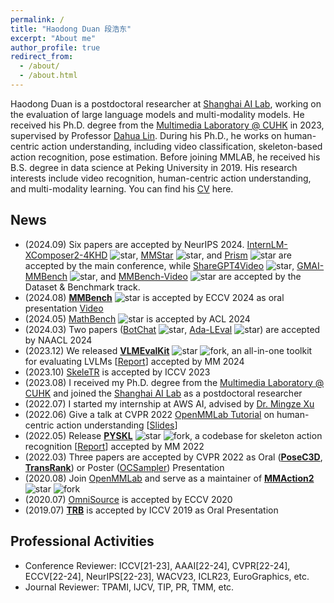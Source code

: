```yaml
---
permalink: /
title: "Haodong Duan 段浩东"
excerpt: "About me"
author_profile: true
redirect_from: 
  - /about/
  - /about.html
---
```


Haodong Duan is a postdoctoral researcher at [Shanghai AI Lab](https://www.shlab.org.cn), working on the evaluation of large language models and multi-modality models.
He received his Ph.D. degree from the [Multimedia Laboratory @ CUHK](https://mmlab.ie.cuhk.edu.hk) in 2023, supervised by Professor [Dahua Lin](http://dahua.site/).
During his Ph.D., he works on human-centric action understanding, including video classification, skeleton-based action recognition, pose estimation.
Before joining MMLAB, he received his B.S. degree in data science at Peking University in 2019. 
His research interests include video recognition, human-centric action understanding, and multi-modality learning. 
You can find his [CV](/files/resume_latest.pdf) here.

News
-----------------
- (2024.09) Six papers are accepted by NeurIPS 2024. [InternLM-XComposer2-4KHD](https://arxiv.org/abs/2404.06512) ![star](https://badgen.net/github/stars/InternLM/InternLM-XComposer), [MMStar](https://arxiv.org/abs/2403.20330) ![star](https://badgen.net/github/stars/MMStar-Benchmark/MMStar), and [Prism](https://arxiv.org/abs/2406.14544) ![star](https://badgen.net/github/stars/SparksJoe/Prism) are accepted by the main conference, while [ShareGPT4Video](https://arxiv.org/abs/2406.04325v1) ![star](https://badgen.net/github/stars/ShareGPT4Omni/ShareGPT4Video), [GMAI-MMBench](https://arxiv.org/abs/2408.03361) ![star](https://badgen.net/github/stars/uni-medical/GMAI-MMBench), and [MMBench-Video](https://arxiv.org/abs/2406.14515) ![star](https://badgen.net/github/stars/open-compass/VLMEvalKit) are accepted by the Dataset & Benchmark track. 
- (2024.08) **[MMBench](https://mmbench.opencompass.org.cn/home)** ![star](https://badgen.net/github/stars/open-compass/MMBench) is accepted by ECCV 2024 as oral presentation [Video](https://www.youtube.com/watch?v=9tMThEfzmjM)
- (2024.05) [MathBench](https://arxiv.org/abs/2405.12209) ![star](https://badgen.net/github/stars/open-compass/MathBench) is accepted by ACL 2024
- (2024.03) Two papers ([BotChat](https://arxiv.org/abs/2310.13650) ![star](https://badgen.net/github/stars/open-compass/BotChat), [Ada-LEval](https://arxiv.org/abs/2404.06480) ![star](https://badgen.net/github/stars/open-compass/Ada-LEval)) are accepted by NAACL 2024
- (2023.12) We released **[VLMEvalKit](https://github.com/open-compass/VLMEvalKit)** ![star](https://badgen.net/github/stars/open-compass/VLMEvalKit) ![fork](https://badgen.net/github/forks/open-compass/VLMEvalKit), an all-in-one toolkit for evaluating LVLMs [[Report](https://arxiv.org/abs/2407.11691)] accepted by MM 2024
- (2023.10) [SkeleTR](https://arxiv.org/pdf/2309.11445.pdf) is accepted by ICCV 2023
- (2023.08) I received my Ph.D. degree from the [Multimedia Laboratory @ CUHK](https://mmlab.ie.cuhk.edu.hk) and joined the [Shanghai AI Lab](https://www.shlab.org.cn) as a postdoctoral researcher
- (2022.07) I started my internship at AWS AI, advised by [Dr. Mingze Xu](https://xumingze0308.github.io/)
- (2022.06) Give a talk at CVPR 2022 [OpenMMLab Tutorial](https://openmmlab.com/community/cvpr2022-tutorial) on human-centric action understanding [[Slides](/files/cvpr22_tutorial.pdf)]
- (2022.05) Release **[PYSKL](https://github.com/kennymckormick/pyskl)** ![star](https://badgen.net/github/stars/kennymckormick/pyskl) ![fork](https://badgen.net/github/forks/kennymckormick/pyskl), a codebase for skeleton action recognition [[Report](https://arxiv.org/abs/2205.09443)] accepted by MM 2022
- (2022.03) Three papers are accepted by CVPR 2022 as Oral (**[PoseC3D](https://arxiv.org/abs/2104.13586)**, **[TransRank](https://arxiv.org/abs/2205.02028)**) or Poster ([OCSampler](https://arxiv.org/abs/2201.04388)) Presentation
- (2020.08) Join [OpenMMLab](https://openmmlab.com/) and serve as a maintainer of [**MMAction2**](https://github.com/open-mmlab/mmaction2) ![star](https://badgen.net/github/stars/open-mmlab/mmaction2) ![fork](https://badgen.net/github/forks/open-mmlab/mmaction2)
- (2020.07) [OmniSource](https://arxiv.org/abs/2003.13042) is accepted by ECCV 2020
- (2019.07) **[TRB](https://openaccess.thecvf.com/content_ICCV_2019/papers/Duan_TRB_A_Novel_Triplet_Representation_for_Understanding_2D_Human_Body_ICCV_2019_paper.pdf)** is accepted by ICCV 2019 as Oral Presentation

Professional Activities
----------------
- Conference Reviewer: ICCV[21-23], AAAI[22-24], CVPR[22-24], ECCV[22-24], NeurIPS[22-23], WACV23, ICLR23, EuroGraphics, etc.
- Journal Reviewer: TPAMI, IJCV, TIP, PR, TMM, etc.

<script type="text/javascript" src="//rf.revolvermaps.com/0/0/6.js?i=5wygxlue8gu&amp;m=7&amp;c=e63100&amp;cr1=ffffff&amp;f=arial&amp;l=0&amp;bv=90&amp;lx=-420&amp;ly=420&amp;hi=20&amp;he=7&amp;hc=a8ddff&amp;rs=80" async="async"></script>